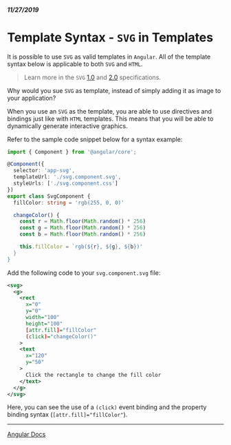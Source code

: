 ##### 11/27/2019
# Template Syntax - `SVG` in Templates
It is possible to use `SVG` as valid templates in `Angular`.  All of the template syntax below is applicable to both `SVG` and `HTML`.  

  > Learn more in the `SVG` [1.0](https://www.w3.org/TR/SVG11/) and [2.0](https://www.w3.org/TR/SVG2/) specifications.

Why would you sue `SVG` as template, instead of simply adding it as image to your application?

When you use an `SVG` as the template, you are able to use directives and bindings just like with `HTML` templates.  This means that you will be able to dynamically generate interactive graphics.

Refer to the sample code snippet below for a syntax example:

```ts
import { Component } from '@angular/core';

@Component({
  selector: 'app-svg',
  templateUrl: './svg.component.svg',
  styleUrls: ['./svg.component.css']
})
export class SvgComponent {
  fillColor: string = 'rgb(255, 0, 0)'

  changeColor() {
    const r = Math.floor(Math.random() * 256)
    const g = Math.floor(Math.random() * 256)
    const b = Math.floor(Math.random() * 256)

    this.fillColor = `rgb(${r}, ${g}, ${b})'
  }
}
```

Add the following code to your `svg.component.svg` file:

```svg
<svg>
  <g>
    <rect
      x="0"
      y="0"
      width="100"
      height="100"
      [attr.fill]="fillColor"
      (click)="changeColor()"
    >
    <text
      x="120"
      y="50"
    >
      Click the rectangle to change the fill color
    </text>
  </g>
</svg>
```

Here, you can see the use of a `(click)` event binding and the property binding syntax (`[attr.fill]="fillColor"`).

---

[Angular Docs](https://angular.io/guide/template-syntax#svg-in-templates)